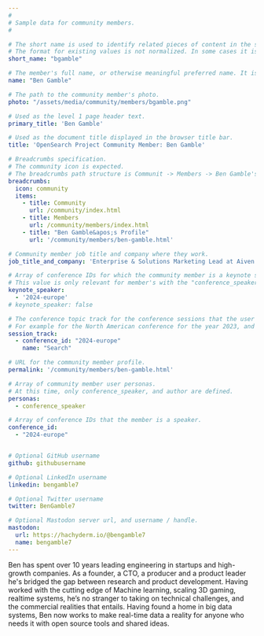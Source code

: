 ```yaml
---
#
# Sample data for community members.
#

# The short name is used to identify related pieces of content in the site. For example it is used in the "authors" array of blog posts, and it is used in the "presenters" array for OpenSearch Conference sessions to identify who is speaking.
# The format for existing values is not normalized. In some cases it is "first-initial-of-first-name" + "last-name", or matching a GitHub username, or something all together random. What is important is that it is unique within the system.
short_name: "bgamble"

# The member's full name, or otherwise meaningful preferred name. It is used in the templates for presenting content authors as well as the name of conference speakers.
name: "Ben Gamble"

# The path to the community member's photo.
photo: "/assets/media/community/members/bgamble.png"

# Used as the level 1 page header text.
primary_title: 'Ben Gamble'

# Used as the document title displayed in the browser title bar.
title: 'OpenSearch Project Community Member: Ben Gamble'

# Breadcrumbs specification.
# The community icon is expected.
# The breadcrumbs path structure is Communit -> Members -> Ben Gamble's Profile.
breadcrumbs:
  icon: community
  items:
    - title: Community
      url: /community/index.html
    - title: Members
      url: /community/members/index.html
    - title: "Ben Gamble&apos;s Profile"
      url: '/community/members/ben-gamble.html'

# Community member job title and company where they work.
job_title_and_company: 'Enterprise & Solutions Marketing Lead at Aiven'

# Array of conference IDs for which the community member is a keynote speaker, if any, or boolean false otherwise.
# This value is only relevant for member's with the "conference_speaker" user persona.
keynote_speaker:
  - '2024-europe'
# keynote_speaker: false

# The conference topic track for the conference sessions that the user is a speaker. These are shaped as an array of value pairs mapping conference ID and name. 
# For example for the North American conference for the year 2023, and the "Community" track:
session_track: 
  - conference_id: "2024-europe"
    name: "Search"

# URL for the community member profile.
permalink: '/community/members/ben-gamble.html'

# Array of community member user personas.
# At this time, only conference_speaker, and author are defined.
personas:
  - conference_speaker

# Array of conference IDs that the member is a speaker.
conference_id:
  - "2024-europe"


# Optional GitHub username
github: githubusername

# Optional LinkedIn username
linkedin: bengamble7

# Optional Twitter username
twitter: BenGamble7

# Optional Mastodon server url, and username / handle.
mastodon:
  url: https://hachyderm.io/@bengamble7
  name: bengamble7
---
```


Ben has spent over 10 years leading engineering in startups and high-growth companies. As a founder, a CTO, a producer and a product leader he's bridged the gap between research and product development. Having worked with the cutting edge of Machine learning, scaling 3D gaming, realtime systems, he’s no stranger to taking on technical challenges, and the commercial realities that entails. Having found a home in big data systems, Ben now works to make real-time data a reality for anyone who needs it with open source tools and shared ideas.
